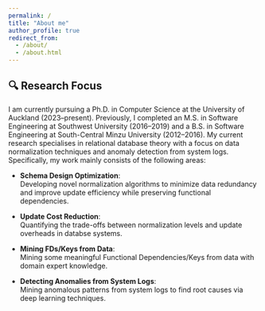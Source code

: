 ```yaml
---
permalink: /
title: "About me"
author_profile: true
redirect_from: 
  - /about/
  - /about.html
---
```

## 🔍 Research Focus
I am currently pursuing a Ph.D. in Computer Science at the University of Auckland (2023–present). Previously, I completed an M.S. in Software Engineering at Southwest University (2016–2019) and a B.S. in Software Engineering at South-Central Minzu University (2012–2016). My current research specialises in relational database theory with a focus on data normalization techniques and anomaly detection from system logs. Specifically, my work mainly consists of the following areas:

- **Schema Design Optimization**:  
  Developing novel normalization algorithms to minimize data redundancy and improve update efficiency while preserving functional dependencies.
  
- **Update Cost Reduction**:  
  Quantifying the trade-offs between normalization levels and update overheads in databse systems.

- **Mining FDs/Keys from Data**:  
  Mining some meaningful Functional Dependencies/Keys from data with domain expert knowledge.

- **Detecting Anomalies from System Logs**:  
  Mining anomalous patterns from system logs to find root causes via deep learning techniques.
  
